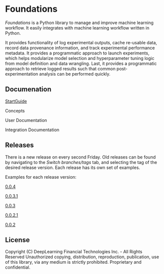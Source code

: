 # Foundations
*Foundations* is a Python library to manage and improve machine learning workflow. It easily integrates with machine learning workflow written in Python.

It provides functionality of log experimental outputs, cache re-usable data, record data provenance information, and track experimental performance metadata. It provides a programmatic approach to launch experiments, which helps modularize model selection and hyperparameter tuning logic from model definition and data wrangling. Last, it provides a programmatic approach to retrieve logged results such that common post-experimentation analysis can be performed quickly.

## Documenation

[StartGuide](documentation/STARTGUIDE.md)

Concepts

User Documentation

Integration Documentation

## Releases
There is a new release on every second Friday. Old releases can be found by navigating to the *Switch branches/tags* tab, and selecting the tag of the desired release version. Each release has its own set of examples.

Examples for each release version: 

[0.0.4](https://github.com/DeepLearnI/foundations/tree/0.0.4/examples) 

[0.0.3.1](https://github.com/DeepLearnI/foundations/tree/0.0.3.1/examples) 

[0.0.3](https://github.com/DeepLearnI/foundations/tree/0.0.3/examples)

[0.0.2.1](https://github.com/DeepLearnI/foundations/tree/0.0.2.1/examples)

[0.0.2](https://github.com/DeepLearnI/foundations/tree/0.0.2/examples)


## License

Copyright (C) DeepLearning Financial Technologies Inc. - All Rights Reserved
Unauthorized copying, distribution, reproduction, publication, use of this library, via any medium is strictly prohibited. Proprietary and confidential.
